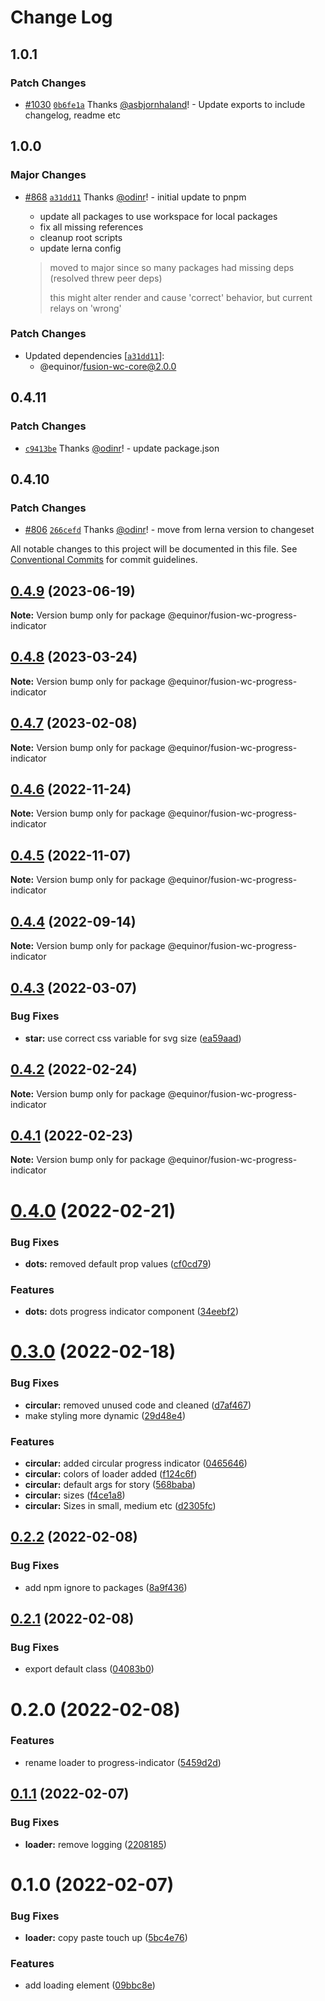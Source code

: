 # Change Log

## 1.0.1

### Patch Changes

- [#1030](https://github.com/equinor/fusion-web-components/pull/1030) [`0b6fe1a`](https://github.com/equinor/fusion-web-components/commit/0b6fe1a577087327122de16e7006fa7c1d7ec0ab) Thanks [@asbjornhaland](https://github.com/asbjornhaland)! - Update exports to include changelog, readme etc

## 1.0.0

### Major Changes

- [#868](https://github.com/equinor/fusion-web-components/pull/868) [`a31dd11`](https://github.com/equinor/fusion-web-components/commit/a31dd11a7b8f5515cc62344849b2ce765861267a) Thanks [@odinr](https://github.com/odinr)! - initial update to pnpm

  - update all packages to use workspace for local packages
  - fix all missing references
  - cleanup root scripts
  - update lerna config

  > moved to major since so many packages had missing deps (resolved threw peer deps)
  >
  > this might alter render and cause 'correct' behavior, but current relays on 'wrong'

### Patch Changes

- Updated dependencies [[`a31dd11`](https://github.com/equinor/fusion-web-components/commit/a31dd11a7b8f5515cc62344849b2ce765861267a)]:
  - @equinor/fusion-wc-core@2.0.0

## 0.4.11

### Patch Changes

- [`c9413be`](https://github.com/equinor/fusion-web-components/commit/c9413beb02b168de63c2f978f121e80fe1b68614) Thanks [@odinr](https://github.com/odinr)! - update package.json

## 0.4.10

### Patch Changes

- [#806](https://github.com/equinor/fusion-web-components/pull/806) [`266cefd`](https://github.com/equinor/fusion-web-components/commit/266cefd493f898f440ce93e92e79964bbd33be59) Thanks [@odinr](https://github.com/odinr)! - move from lerna version to changeset

All notable changes to this project will be documented in this file.
See [Conventional Commits](https://conventionalcommits.org) for commit guidelines.

## [0.4.9](https://github.com/equinor/fusion-web-components/compare/@equinor/fusion-wc-progress-indicator@0.4.8...@equinor/fusion-wc-progress-indicator@0.4.9) (2023-06-19)

**Note:** Version bump only for package @equinor/fusion-wc-progress-indicator

## [0.4.8](https://github.com/equinor/fusion-web-components/compare/@equinor/fusion-wc-progress-indicator@0.4.7...@equinor/fusion-wc-progress-indicator@0.4.8) (2023-03-24)

**Note:** Version bump only for package @equinor/fusion-wc-progress-indicator

## [0.4.7](https://github.com/equinor/fusion-web-components/compare/@equinor/fusion-wc-progress-indicator@0.4.6...@equinor/fusion-wc-progress-indicator@0.4.7) (2023-02-08)

**Note:** Version bump only for package @equinor/fusion-wc-progress-indicator

## [0.4.6](https://github.com/equinor/fusion-web-components/compare/@equinor/fusion-wc-progress-indicator@0.4.5...@equinor/fusion-wc-progress-indicator@0.4.6) (2022-11-24)

**Note:** Version bump only for package @equinor/fusion-wc-progress-indicator

## [0.4.5](https://github.com/equinor/fusion-web-components/compare/@equinor/fusion-wc-progress-indicator@0.4.4...@equinor/fusion-wc-progress-indicator@0.4.5) (2022-11-07)

**Note:** Version bump only for package @equinor/fusion-wc-progress-indicator

## [0.4.4](https://github.com/equinor/fusion-web-components/compare/@equinor/fusion-wc-progress-indicator@0.4.3...@equinor/fusion-wc-progress-indicator@0.4.4) (2022-09-14)

**Note:** Version bump only for package @equinor/fusion-wc-progress-indicator

## [0.4.3](https://github.com/equinor/fusion-web-components/compare/@equinor/fusion-wc-progress-indicator@0.4.2...@equinor/fusion-wc-progress-indicator@0.4.3) (2022-03-07)

### Bug Fixes

- **star:** use correct css variable for svg size ([ea59aad](https://github.com/equinor/fusion-web-components/commit/ea59aad0946fb980b9e8ee0081a2099d8d872f3b))

## [0.4.2](https://github.com/equinor/fusion-web-components/compare/@equinor/fusion-wc-progress-indicator@0.4.1...@equinor/fusion-wc-progress-indicator@0.4.2) (2022-02-24)

**Note:** Version bump only for package @equinor/fusion-wc-progress-indicator

## [0.4.1](https://github.com/equinor/fusion-web-components/compare/@equinor/fusion-wc-progress-indicator@0.4.0...@equinor/fusion-wc-progress-indicator@0.4.1) (2022-02-23)

**Note:** Version bump only for package @equinor/fusion-wc-progress-indicator

# [0.4.0](https://github.com/equinor/fusion-web-components/compare/@equinor/fusion-wc-progress-indicator@0.3.0...@equinor/fusion-wc-progress-indicator@0.4.0) (2022-02-21)

### Bug Fixes

- **dots:** removed default prop values ([cf0cd79](https://github.com/equinor/fusion-web-components/commit/cf0cd7954ad9e843608dd23991daac58c5dfb69a))

### Features

- **dots:** dots progress indicator component ([34eebf2](https://github.com/equinor/fusion-web-components/commit/34eebf2e1b2f0a2379b38037ff594dbf61280ecd))

# [0.3.0](https://github.com/equinor/fusion-web-components/compare/@equinor/fusion-wc-progress-indicator@0.2.2...@equinor/fusion-wc-progress-indicator@0.3.0) (2022-02-18)

### Bug Fixes

- **circular:** removed unused code and cleaned ([d7af467](https://github.com/equinor/fusion-web-components/commit/d7af46786e4fec0a1017ba2c55e1fc910f60eed7))
- make styling more dynamic ([29d48e4](https://github.com/equinor/fusion-web-components/commit/29d48e4bf41219111415f2da762baf67abb5707d))

### Features

- **circular:** added circular progress indicator ([0465646](https://github.com/equinor/fusion-web-components/commit/0465646c412429c7be42819fbcaaefb68548e9e1))
- **circular:** colors of loader added ([f124c6f](https://github.com/equinor/fusion-web-components/commit/f124c6fef580b5b026e47243c961dfb928cb93ff))
- **circular:** default args for story ([568baba](https://github.com/equinor/fusion-web-components/commit/568babac61959a342c95ff46c14a3b8f504eb7cd))
- **circular:** sizes ([f4ce1a8](https://github.com/equinor/fusion-web-components/commit/f4ce1a84f52f9d4990b1db64a14812b6c6532121))
- **circular:** Sizes in small, medium etc ([d2305fc](https://github.com/equinor/fusion-web-components/commit/d2305fc525c609c9947cfdcc01518c8b217e5a2d))

## [0.2.2](https://github.com/equinor/fusion-web-components/compare/@equinor/fusion-wc-progress-indicator@0.2.1...@equinor/fusion-wc-progress-indicator@0.2.2) (2022-02-08)

### Bug Fixes

- add npm ignore to packages ([8a9f436](https://github.com/equinor/fusion-web-components/commit/8a9f436f4d38c0fec431d9388ce3098853f8babc))

## [0.2.1](https://github.com/equinor/fusion-web-components/compare/@equinor/fusion-wc-progress-indicator@0.2.0...@equinor/fusion-wc-progress-indicator@0.2.1) (2022-02-08)

### Bug Fixes

- export default class ([04083b0](https://github.com/equinor/fusion-web-components/commit/04083b06c0475de2a9d7ef8cf8b0f50be8fe42d4))

# 0.2.0 (2022-02-08)

### Features

- rename loader to progress-indicator ([5459d2d](https://github.com/equinor/fusion-web-components/commit/5459d2d6f890447f7d741b17fcdd6604ff8c6ff5))

## [0.1.1](https://github.com/equinor/fusion-web-components/compare/@equinor/fusion-wc-loader@0.1.0...@equinor/fusion-wc-loader@0.1.1) (2022-02-07)

### Bug Fixes

- **loader:** remove logging ([2208185](https://github.com/equinor/fusion-web-components/commit/22081856e05d34cce57ee54963bd125cf7fa6a73))

# 0.1.0 (2022-02-07)

### Bug Fixes

- **loader:** copy paste touch up ([5bc4e76](https://github.com/equinor/fusion-web-components/commit/5bc4e76d1475b4e18bb84c4487ada806b3d3333b))

### Features

- add loading element ([09bbc8e](https://github.com/equinor/fusion-web-components/commit/09bbc8ead8a0b0d1573e78d1ff5f21d363aa5db7))
